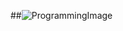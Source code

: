 ##![ProgrammingImage](https://github.com/user-attachments/assets/a60d5382-5584-49fe-adb6-97d149e4e729)
